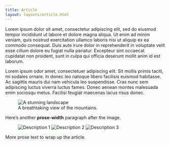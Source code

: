 ```yaml
---
title: Article
layout: layouts/article.html
---
```

Lorem ipsum dolor sit amet, consectetur adipiscing elit, sed do eiusmod tempor incididunt ut labore et dolore magna aliqua. Ut enim ad minim veniam, quis nostrud exercitation ullamco laboris nisi ut aliquip ex ea commodo consequat. Duis aute irure dolor in reprehenderit in voluptate velit esse cillum dolore eu fugiat nulla pariatur. Excepteur sint occaecat cupidatat non proident, sunt in culpa qui officia deserunt mollit anim id est laborum.

Lorem ipsum odor amet, consectetuer adipiscing elit. Sit mollis primis taciti, mi sodales ornare. In donec leo natoque libero facilisis euismod habitasse. Ac sagittis mauris dui nam vehicula leo suspendisse. Cras nunc sem adipiscing luctus viverra luctus fames. Donec aenean montes malesuada enim sociosqu metus. Facilisi feugiat maecenas lacus risus donec.

<!-- Full-bleed image with caption -->
<figure class="full-bleed">
  <img src="/images/collage/moontuck.jpg" alt="A stunning landscape">
  <figcaption class="text-small">A breathtaking view of the mountains.</figcaption>
</figure>

Here’s another **prose-width** paragraph after the image.

<!-- Full-width block with three images -->
<div class="full-width">
  <figure class="image-row">
    <img src="/images/collage/vigilled-wafted-flung.jpg" alt="Description 1">
    <img src="/images/collage/self-portrait-with-exasperation.jpg" alt="Description 2">
    <img src="/images/collage/a-fifth-attempt-at-certainty.jpg" alt="Description 3">
  </figure>
</div>

More prose text to wrap up the article.